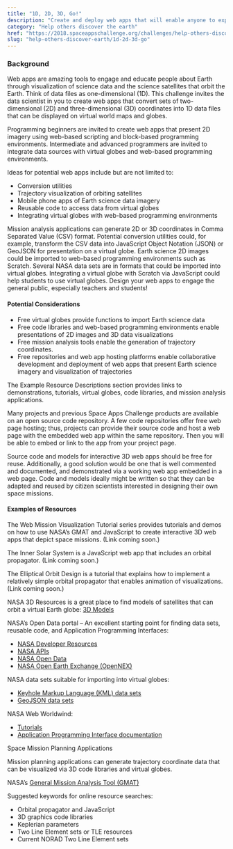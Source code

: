 ```yaml
---
title: "1D, 2D, 3D, Go!"
description: "Create and deploy web apps that will enable anyone to explore Earth from orbit! Visualize Earth science satellites and mission data using interactive virtual globes, such as NASA’s Web WorldWind. Use data sets from NASA’s Open Data Portal to present fire, ice, clouds, meteorites, or water temperature spectra."
category: "Help others discover the earth"
href: "https://2018.spaceappschallenge.org/challenges/help-others-discover-earth/1d-2d-3d-go/details"
slug: "help-others-discover-earth/1d-2d-3d-go"
---
```

### Background

Web apps are amazing tools to engage and educate people about Earth through visualization of science data and the science satellites that orbit the Earth. Think of data files as one-dimensional (1D). This challenge invites the data scientist in you to create web apps that convert sets of two-dimensional (2D) and three-dimensional (3D) coordinates into 1D data files that can be displayed on virtual world maps and globes.

Programming beginners are invited to create web apps that present 2D imagery using web-based scripting and block-based programming environments. Intermediate and advanced programmers are invited to integrate data sources with virtual globes and web-based programming environments.

Ideas for potential web apps include but are not limited to:

* Conversion utilities
* Trajectory visualization of orbiting satellites
* Mobile phone apps of Earth science data imagery
* Reusable code to access data from virtual globes
* Integrating virtual globes with web-based programming environments

Mission analysis applications can generate 2D or 3D coordinates in Comma Separated Value (CSV) format. Potential conversion utilities could, for example, transform the CSV data into JavaScript Object Notation (JSON) or GeoJSON for presentation on a virtual globe. Earth science 2D images could be imported to web-based programming environments such as Scratch. Several NASA data sets are in formats that could be imported into virtual globes. Integrating a virtual globe with Scratch via JavaScript could help students to use virtual globes. Design your web apps to engage the general public, especially teachers and students!

#### Potential Considerations

* Free virtual globes provide functions to import Earth science data
* Free code libraries and web-based programming environments enable presentations of 2D images and 3D data visualizations
* Free mission analysis tools enable the generation of trajectory coordinates.
* Free repositories and web app hosting platforms enable collaborative development and deployment of web apps that present Earth science imagery and visualization of trajectories

The Example Resource Descriptions section provides links to demonstrations, tutorials, virtual globes, code libraries, and mission analysis applications.

Many projects and previous Space Apps Challenge products are available on an open source code repository. A few code repositories offer free web page hosting; thus, projects can provide their source code and host a web page with the embedded web app within the same repository. Then you will be able to embed or link to the app from your project page.

Source code and models for interactive 3D web apps should be free for reuse. Additionally, a good solution would be one that is well commented and documented, and demonstrated via a working web app embedded in a web page. Code and models ideally might be written so that they can be adapted and reused by citizen scientists interested in designing their own space missions.

#### Examples of Resources

The Web Mission Visualization Tutorial series provides tutorials and demos on how to use NASA’s GMAT and JavaScript to create interactive 3D web apps that depict space missions. (Link coming soon.)

The Inner Solar System is a JavaScript web app that includes an orbital propagator. (Link coming soon.)

The Elliptical Orbit Design is a tutorial that explains how to implement a relatively simple orbital propagator that enables animation of visualizations. (Link coming soon.)

NASA 3D Resources is a great place to find models of satellites that can orbit a virtual Earth globe: [3D Models](https://nasa3d.arc.nasa.gov/models)

NASA’s Open Data portal – An excellent starting point for finding data sets, reusable code, and Application Programming Interfaces:

* [NASA Developer Resources](https://code.nasa.gov/)
* [NASA APIs](https://api.nasa.gov/)
* [NASA Open Data](https://open.nasa.gov/open-data/)
* [NASA Open Earth Exchange (OpenNEX)](https://nex.nasa.gov/nex/static/htdocs/site/extra/opennex/)

NASA data sets suitable for importing into virtual globes:

* [Keyhole Markup Language (KML) data sets](https://data.nasa.gov/browse?q=KML&sortBy=relevance)
* [GeoJSON data sets](https://data.nasa.gov/browse?q=GeoJSON&sortBy=relevance)

NASA Web Worldwind:

* [Tutorials](https://worldwind.arc.nasa.gov/web/tutorials/)
* [Application Programming Interface documentation](https://worldwind.arc.nasa.gov/web/docs/)

Space Mission Planning Applications

Mission planning applications can generate trajectory coordinate data that can be visualized via 3D code libraries and virtual globes.

NASA’s [General Mission Analysis Tool (GMAT)](https://gmat.gsfc.nasa.gov/)

Suggested keywords for online resource searches:

* Orbital propagator and JavaScript
* 3D graphics code libraries
* Keplerian parameters
* Two Line Element sets or TLE resources
* Current NORAD Two Line Element sets